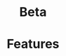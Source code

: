 <html>
    <body>
    <div style="text-align:center;" class="my-block">
    <br>
    <br>
    <br>
    <br>
    <br>
    <br>
    <br>
    <br>
    <br>
    <br>
    <br>
       <h1>Beta</h1>
       <h1>Features</h1>
    </div>
    </body>
</html>
